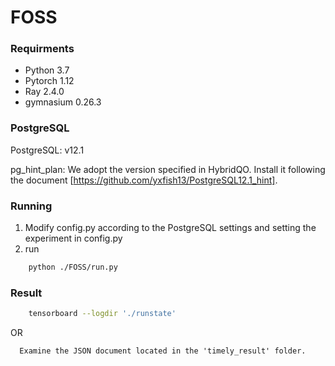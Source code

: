 # FOSS
<!-- Pytorch implementation of FOSS: A Self-Learned Doctor for Query Optimizer. -->

### Requirments
- Python 3.7 
- Pytorch 1.12
- Ray 2.4.0
- gymnasium 0.26.3
### PostgreSQL 

PostgreSQL: v12.1

pg_hint_plan: We adopt the version specified in HybridQO. Install it following the document [https://github.com/yxfish13/PostgreSQL12.1_hint].

### Running
1. Modify config.py according to the PostgreSQL settings and setting the experiment in config.py
2. run
```sh
    python ./FOSS/run.py
```
### Result
```sh
    tensorboard --logdir './runstate'
```
OR
```
  Examine the JSON document located in the 'timely_result' folder.
```